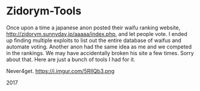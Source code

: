 # Zidorym-Tools
Once upon a time a japanese anon posted their waifu ranking website, http://zidorym.sunnyday.jp/aaaaa/index.php, and let people vote.
I ended up finding multiple exploits to list out the entire database of waifus and automate voting. 
Another anon had the same idea as me and we competed in the rankings. We may have accidentally broken his site a few times.
Sorry about that.
Here are just a bunch of tools I had for it.

Never4get.
https://i.imgur.com/5RIlQb3.png

2017
